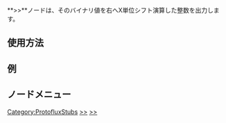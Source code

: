 <languages></languages>

**\>\>**ノードは、そのバイナリ値を右へX単位シフト演算した整数を出力します。

## 使用方法

## 例

## ノードメニュー

[Category:ProtofluxStubs](Category:ProtofluxStubs "wikilink")
[\>\>](Category:Protoflux{{#translation:}} "wikilink")
[\>\>](Category:Protoflux:Operators{{#translation:}} "wikilink")